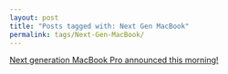 ```yaml
---
layout: post
title: "Posts tagged with: Next Gen MacBook"
permalink: tags/Next-Gen-MacBook/
---
```

[Next generation MacBook Pro announced this morning!](/2012/06/next-generation-macbook-pro-announced)
